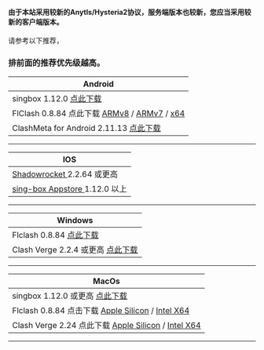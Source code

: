 #### 由于本站采用较新的Anytls/Hysteria2协议，服务端版本也较新，您应当采用较新的客户端版本。
请参考以下推荐，
### **排前面的推荐优先级越高**。




| Android  | 
 --- | 
  | singbox 1.12.0 [点此下载](https://github.com/SagerNet/sing-box/releases/download/v1.12.0-beta.19/SFA-1.12.0-beta.19-universal.apk) |
|FlClash 0.8.84 点此下载 [ARMv8](https://github.com/chen08209/FlClash/releases/download/v0.8.84/FlClash-0.8.84-android-arm64-v8a.apk) / [ARMv7](https://github.com/chen08209/FlClash/releases/download/v0.8.84/FlClash-0.8.84-android-armeabi-v7a.apk) / [x64](https://github.com/chen08209/FlClash/releases/download/v0.8.84/FlClash-0.8.84-android-x86_64.apk)|
|ClashMeta for Android 2.11.13 [点此下载](https://github.com/MetaCubeX/ClashMetaForAndroid/releases/download/v2.11.13/cmfa-2.11.13-meta-universal-release.apk)|

---

| IOS |  
 --- |
|<a href="https://apps.apple.com/us/app/shadowrocket/id932747118" target="_blank">Shadowrocket </a>2.2.64 或更高 |
| <a href="https://apps.apple.com/us/app/sing-box-vt/id6673731168" target="_blank">sing-box Appstore </a>1.12.0 以上|


---

|Windows | 
--- |
|Flclash 0.8.84 [点此下载](https://github.com/chen08209/FlClash/releases/download/v0.8.84/FlClash-0.8.84-windows-amd64-setup.exe)|
|Clash Verge 2.2.4 或更高 [点此下载](https://github.com/clash-verge-rev/clash-verge-rev/releases/download/alpha/Clash.Verge_2.2.4-alpha_x64-setup.exe)|

---

| MacOs |
--- |
| singbox 1.12.0 或更高 [点此下载](https://github.com/SagerNet/sing-box/releases/download/v1.12.0-beta.19/SFM-1.12.0-beta.19-universal.dmg)| 
|Flclash 0.8.84 点击下载  [Apple Silicon](https://github.com/chen08209/FlClash/releases/download/v0.8.84/FlClash-0.8.84-macos-arm64.dmg)  /  [Intel X64](https://github.com/chen08209/FlClash/releases/download/v0.8.84/FlClash-0.8.84-macos-amd64.dmg)|
|Clash Verge 2.24 点此下载 [Apple Silicon](https://github.com/clash-verge-rev/clash-verge-rev/releases/download/alpha/Clash.Verge_2.2.4-alpha_aarch64.dmg) / [Intel X64](https://github.com/clash-verge-rev/clash-verge-rev/releases/download/v2.2.3/Clash.Verge_2.2.3_x64.dmg)|
---
